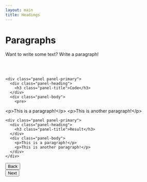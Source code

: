 ```yaml
---
layout: main
title: Headings
---
```


# Paragraphs

Want to write some text? Write a paragraph!

<br></br>

<div class="row">
  <div class="col-md-6">

    <div class="panel panel-primary">
      <div class="panel-heading">
        <h3 class="panel-title">Code</h3>
      </div>
      <div class="panel-body">
        <pre>
&lt;p&gt;This is a paragraph!&lt;/p&gt;
&lt;p&gt;This is another paragraph!&lt;/p&gt;
        </pre>
      </div>
    </div>
  
  </div>
  <div class="col-md-6">

    <div class="panel panel-primary">
      <div class="panel-heading">
        <h3 class="panel-title">Result</h3>
      </div>
      <div class="panel-body">
        <p>This is a paragraph!</p>
        <p>This is another paragraph!</p>
      </div>
    </div>

  </div>
</div>

<div class="row">
  <div class="col-md-1">
    <a href="../html"><button type="button" class="btn btn-primary btn-lg">Back</button></a>
  </div>
  <div class="col-md-1">
    <a href="../headings"><button type="button" class="btn btn-primary btn-lg">Next</button></a>
  </div>
</div>